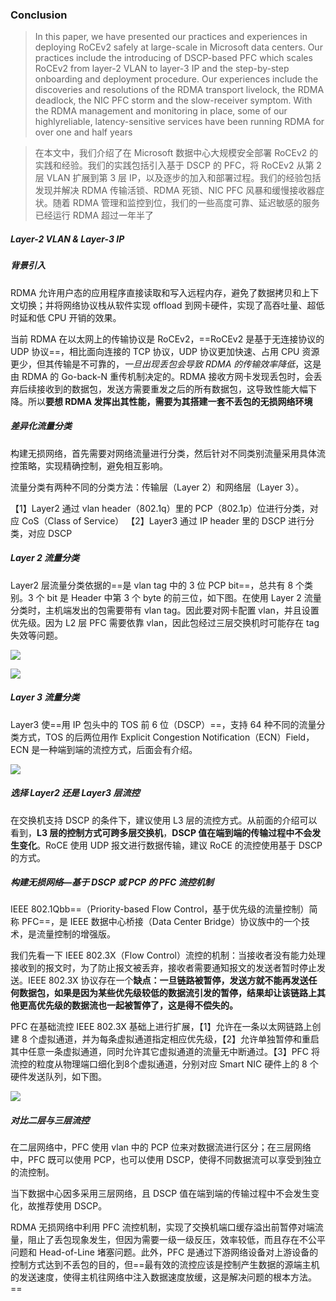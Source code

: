 ### Conclusion

>In this paper, we have presented our practices and experiences in deploying RoCEv2 safely at large-scale in Microsoft data centers. Our practices include the introducing of DSCP-based PFC which scales RoCEv2 from layer-2 VLAN to layer-3 IP and the step-by-step onboarding and deployment procedure. Our experiences include the discoveries and resolutions of the RDMA transport livelock, the RDMA deadlock, the NIC PFC storm and the slow-receiver symptom. With the RDMA management and monitoring in place, some of our highlyreliable, latency-sensitive services have been running RDMA for over one and half years

>在本文中，我们介绍了在 Microsoft 数据中心大规模安全部署 RoCEv2 的实践和经验。我们的实践包括引入基于 DSCP 的 PFC，将 RoCEv2 从第 2 层 VLAN 扩展到第 3 层 IP，以及逐步的加入和部署过程。我们的经验包括发现并解决 RDMA 传输活锁、RDMA 死锁、NIC PFC 风暴和缓慢接收器症状。随着 RDMA 管理和监控到位，我们的一些高度可靠、延迟敏感的服务已经运行 RDMA 超过一年半了

##### Layer-2 VLAN & Layer-3 IP
##### 背景引入

RDMA 允许用户态的应用程序直接读取和写入远程内存，避免了数据拷贝和上下文切换；并将网络协议栈从软件实现 offload 到网卡硬件，实现了高吞吐量、超低时延和低 CPU 开销的效果。

当前 RDMA 在以太网上的传输协议是 RoCEv2，==RoCEv2 是基于无连接协议的 UDP 协议==，相比面向连接的 TCP 协议，UDP 协议更加快速、占用 CPU 资源更少，但其传输是不可靠的，*一旦出现丢包会导致 RDMA 的传输效率降低*，这是由 RDMA 的 Go-back-N 重传机制决定的。RDMA 接收方网卡发现丢包时，会丢弃后续接收到的数据包，发送方需要重发之后的所有数据包，这导致性能大幅下降。所以**要想 RDMA 发挥出其性能，需要为其搭建一套不丢包的无损网络环境**
##### 差异化流量分类

构建无损网络，首先需要对网络流量进行分类，然后针对不同类别流量采用具体流控策略，实现精确控制，避免相互影响。

流量分类有两种不同的分类方法：传输层（Layer 2）和网络层（Layer 3）。

【1】Layer2 通过 vlan header（802.1q）里的 PCP（802.1p）位进行分类，对应 CoS（Class of Service）
【2】Layer3 通过 IP header 里的 DSCP 进行分类，对应 DSCP

##### Layer 2 流量分类

Layer2 层流量分类依据的==是 vlan tag 中的 3 位 PCP bit==，总共有 8 个类别。3 个 bit 是 Header 中第 3 个 byte 的前三位，如下图。在使用 Layer 2 流量分类时，主机端发出的包需要带有 vlan tag。因此要对网卡配置 vlan，并且设置优先级。因为 L2 层 PFC 需要依靠 vlan，因此包经过三层交换机时可能存在 tag 失效等问题。

![](https://pic4.zhimg.com/80/v2-9c97cd88d5c564d57eb15887f45545c7_1440w.jpg)

![](https://pic2.zhimg.com/80/v2-bb22d03bb302cb39531be0b8fc5f7e09_1440w.jpg)

##### Layer 3 流量分类

Layer3 使==用 IP 包头中的 TOS 前 6 位（DSCP）==，支持 64 种不同的流量分类方式，TOS 的后两位用作 Explicit Congestion Notification（ECN）Field， ECN 是一种端到端的流控方式，后面会有介绍。

![](https://pic1.zhimg.com/80/v2-7d5fa200b6fdb3945800675372f174c0_1440w.webp)

##### 选择 Layer2 还是 Layer3 层流控

在交换机支持 DSCP 的条件下，建议使用 L3 层的流控方式。从前面的介绍可以看到，**L3 层的控制方式可跨多层交换机**，**DSCP 值在端到端的传输过程中不会发生变化**。RoCE 使用 UDP 报文进行数据传输，建议 RoCE 的流控使用基于 DSCP 的方式。

##### 构建无损网络—基于 DSCP 或 PCP 的 PFC 流控机制

IEEE 802.1Qbb==（Priority-based Flow Control，基于优先级的流量控制）简称 PFC==，是 IEEE 数据中心桥接（Data Center Bridge）协议族中的一个技术，是流量控制的增强版。

我们先看一下 IEEE 802.3X（Flow Control）流控的机制：当接收者没有能力处理接收到的报文时，为了防止报文被丢弃，接收者需要通知报文的发送者暂时停止发送。IEEE 802.3X 协议存在一个**缺点：一旦链路被暂停，发送方就不能再发送任何数据包，如果是因为某些优先级较低的数据流引发的暂停，结果却让该链路上其他更高优先级的数据流也一起被暂停了，这是得不偿失的。**

PFC 在基础流控 IEEE 802.3X 基础上进行扩展，【1】允许在一条以太网链路上创建 8 个虚拟通道，并为每条虚拟通道指定相应优先级，【2】允许单独暂停和重启其中任意一条虚拟通道，同时允许其它虚拟通道的流量无中断通过。【3】PFC 将流控的粒度从物理端口细化到8个虚拟通道，分别对应 Smart NIC 硬件上的 8 个硬件发送队列，如下图。

![](https://pic3.zhimg.com/80/v2-9bd8ed72584e0a39becea201d8f07416_1440w.webp)

##### 对比二层与三层流控

在二层网络中，PFC 使用 vlan 中的 PCP 位来对数据流进行区分；在三层网络中，PFC 既可以使用 PCP，也可以使用 DSCP，使得不同数据流可以享受到独立的流控制。

当下数据中心因多采用三层网络，且 DSCP 值在端到端的传输过程中不会发生变化，故推荐使用 DSCP。

RDMA 无损网络中利用 PFC 流控机制，实现了交换机端口缓存溢出前暂停对端流量，阻止了丢包现象发生，但因为需要一级一级反压，效率较低，而且存在不公平问题和 Head-of-Line 堵塞问题。此外，PFC 是通过下游网络设备对上游设备的控制方式达到不丢包的目的，但==最有效的流控应该是控制产生数据的源端主机的发送速度，使得主机往网络中注入数据速度放缓，这是解决问题的根本方法。==